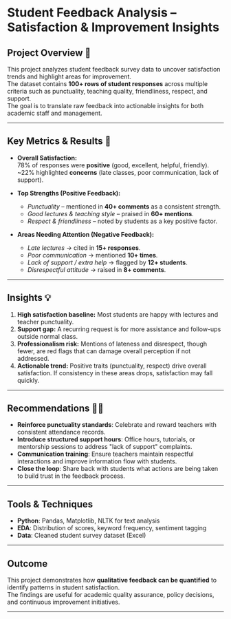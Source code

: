 # Student Feedback Analysis – Satisfaction & Improvement Insights

## Project Overview 🔎
This project analyzes student feedback survey data to uncover satisfaction trends and highlight areas for improvement.  
The dataset contains **100+ rows of student responses** across multiple criteria such as punctuality, teaching quality, friendliness, respect, and support.  
The goal is to translate raw feedback into actionable insights for both academic staff and management.

---

## Key Metrics & Results 🔑

- **Overall Satisfaction:**  
  78% of responses were **positive** (good, excellent, helpful, friendly).  
  ~22% highlighted **concerns** (late classes, poor communication, lack of support).

- **Top Strengths (Positive Feedback):**  
  - *Punctuality* – mentioned in **40+ comments** as a consistent strength.  
  - *Good lectures & teaching style* – praised in **60+ mentions**.  
  - *Respect & friendliness* – noted by students as a key positive factor.

- **Areas Needing Attention (Negative Feedback):**  
  - *Late lectures* → cited in **15+ responses**.  
  - *Poor communication* → mentioned **10+ times**.  
  - *Lack of support / extra help* → flagged by **12+ students**.  
  - *Disrespectful attitude* → raised in **8+ comments**.

---

## Insights 💡

1. **High satisfaction baseline:** Most students are happy with lectures and teacher punctuality.  
2. **Support gap:** A recurring request is for more assistance and follow-ups outside normal class.  
3. **Professionalism risk:** Mentions of lateness and disrespect, though fewer, are red flags that can damage overall perception if not addressed.  
4. **Actionable trend:** Positive traits (punctuality, respect) drive overall satisfaction. If consistency in these areas drops, satisfaction may fall quickly.

---

## Recommendations ✍🏾

- **Reinforce punctuality standards**: Celebrate and reward teachers with consistent attendance records.  
- **Introduce structured support hours**: Office hours, tutorials, or mentorship sessions to address "lack of support" complaints.  
- **Communication training**: Ensure teachers maintain respectful interactions and improve information flow with students.  
- **Close the loop**: Share back with students what actions are being taken to build trust in the feedback process.

---

## Tools & Techniques

- **Python**: Pandas, Matplotlib, NLTK for text analysis  
- **EDA**: Distribution of scores, keyword frequency, sentiment tagging  
- **Data**: Cleaned student survey dataset (Excel)

---

## Outcome
This project demonstrates how **qualitative feedback can be quantified** to identify patterns in student satisfaction.  
The findings are useful for academic quality assurance, policy decisions, and continuous improvement initiatives.

---
